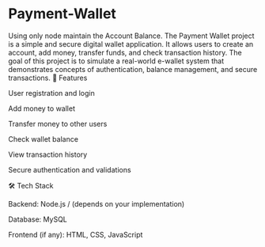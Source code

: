 # Payment-Wallet
Using only node maintain the Account Balance.
The Payment Wallet project is a simple and secure digital wallet application. It allows users to create an account, add money, transfer funds, and check transaction history. The goal of this project is to simulate a real-world e-wallet system that demonstrates concepts of authentication, balance management, and secure transactions.
🚀 Features

User registration and login

Add money to wallet

Transfer money to other users

Check wallet balance

View transaction history

Secure authentication and validations

🛠️ Tech Stack

Backend: Node.js / (depends on your implementation)

Database: MySQL 

Frontend (if any): HTML, CSS, JavaScript
